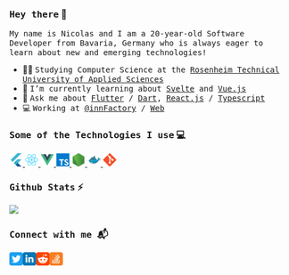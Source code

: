 ### <samp>Hey there</samp> 👋
<samp>
My name is Nicolas and I am a 20-year-old Software Developer from Bavaria, Germany who is always eager to learn about new and emerging technologies!
</samp>
&nbsp;

- 👨‍🎓 <samp>Studying Computer Science at the [Rosenheim Technical University of Applied Sciences](https://www.th-rosenheim.de/en/)</samp>
- 🌱 <samp>I’m currently learning about [Svelte](https://svelte.dev/) and [Vue.js](https://vuejs.org)</samp>
- 💬 <samp>Ask me about [Flutter](https://flutter.dev) / [Dart](https://dart.dev), [React.js](https://reactjs.org/) / [Typescript](https://www.typescriptlang.org/)</samp>
- 💻 <samp>Working at [@innFactory](https://github.com/innFactory) / [Web](https://innfactory.de/)

### <samp>Some of the Technologies I use</samp> 💻

<a href="https://flutter.dev">
<img src="https://raw.githubusercontent.com/devicons/devicon/master/icons/flutter/flutter-original.svg" width="24px" height="24px" alt="Flutter" />
</a>
<a href="https://reactjs.org/">
<img src="https://raw.githubusercontent.com/devicons/devicon/master/icons/react/react-original.svg" alt="react" width="24px" height="24px" />
</a>
<a href="https://vuejs.org">
<img src="https://raw.githubusercontent.com/devicons/devicon/master/icons/vuejs/vuejs-original.svg" alt="vue" width="24px" height="24px" />
</a>
<a href="https://www.typescriptlang.org/">
<img src="https://raw.githubusercontent.com/devicons/devicon/master/icons/typescript/typescript-original.svg" alt="typescript" width="24px" height="24px" />
</a>
<a href="https://nodejs.org/en/">
<img src="https://raw.githubusercontent.com/devicons/devicon/master/icons/nodejs/nodejs-original.svg" alt="nodejs" width="24px" height="24px" />
</a>
<a href="https://www.docker.com/">
<img src="https://raw.githubusercontent.com/devicons/devicon/master/icons/docker/docker-original.svg" alt="docker" width="24px" height="24px">
</a>
<a href="https://git-scm.com/">
<img src="https://raw.githubusercontent.com/devicons/devicon/master/icons/git/git-original.svg" alt="git" width="24px" height="24px">
</a>

<br />

### <samp>Github Stats</samp> ⚡️

<img src="https://github-readme-stats.vercel.app/api?username=devnico&count_private=true&show_icons=true&theme=dark" />

### <samp>Connect with me </samp> 📬

<a href="https://twitter.com/DevNicoS">
  <img align="left" alt="DevNicoS Twitter" width="24px" src="https://raw.githubusercontent.com/edent/SuperTinyIcons/099dc12b59179d07d534069bc8551718f786d91a/images/svg/twitter.svg" />
</a>
<a href="https://www.linkedin.com/in/nicolas-schlecker/">
  <img align="left" alt="Nicolas Schlecker Linkdin" width="24px" src="https://raw.githubusercontent.com/edent/SuperTinyIcons/099dc12b59179d07d534069bc8551718f786d91a/images/svg/linkedin.svg" />
</a>
<a href="https://reddit.com/user/DevNico">
  <img align="left" alt="DevNico Reddit" width="24px" src="https://raw.githubusercontent.com/edent/SuperTinyIcons/099dc12b59179d07d534069bc8551718f786d91a/images/svg/reddit.svg" />
</a>
<a href="https://stackoverflow.com/users/5798515/devnico">
  <img align="left" alt="DevNico Stackoverflow" width="24px" src="https://raw.githubusercontent.com/edent/SuperTinyIcons/master/images/svg/stackoverflow.svg" />
</a><br/><br/>
